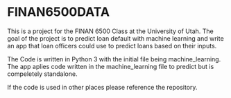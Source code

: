 # FINAN6500DATA

This is a project for the FINAN 6500 Class at the University of Utah.
The goal of the project is to predict loan default with machine learning 
and write an app that loan officers could use to predict loans based on their inputs. 

The Code is written in Python 3 with the initial file being machine_learning.
The app aplies code written in the machine_learning file to predict but is compeletely standalone. 

If the code is used in other places please reference the repository.


